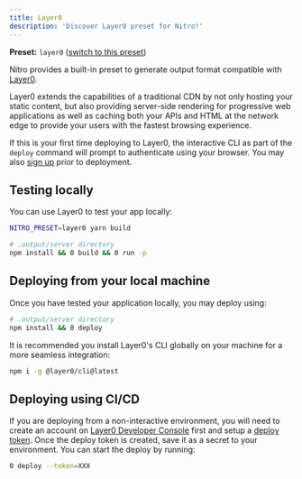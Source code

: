 ```yaml
---
title: Layer0
description: 'Discover Layer0 preset for Nitro!'
---
```


**Preset:** `layer0` ([switch to this preset](/deploy/#changing-the-deployment-preset))

Nitro provides a built-in preset to generate output format compatible with [Layer0](https://www.layer0.co/).

Layer0 extends the capabilities of a traditional CDN by not only hosting your static content, but also providing server-side rendering for progressive web applications as well as caching both your APIs and HTML at the network edge to provide your users with the fastest browsing experience.

If this is your first time deploying to Layer0, the interactive CLI as part of the `deploy` command will prompt to authenticate using your browser. You may also [sign up](https://app.layer0.co/signup) prior to deployment.

## Testing locally

You can use Layer0 to test your app locally:

```bash
NITRO_PRESET=layer0 yarn build

# .output/server directory
npm install && 0 build && 0 run -p
```

## Deploying from your local machine

Once you have tested your application locally, you may deploy using:

```bash
# .output/server directory
npm install && 0 deploy
```

It is recommended you install Layer0's CLI globally on your machine for a more seamless integration:

```bash
npm i -g @layer0/cli@latest
```

## Deploying using CI/CD

If you are deploying from a non-interactive environment, you will need to create an account on [Layer0 Developer Console](https://app.layer0.co) first and setup a [deploy token](https://docs.layer0.co/guides/deploy_apps#section_deploy_from_ci). Once the deploy token is created, save it as a secret to your environment. You can start the deploy by running:

```bash
0 deploy --token=XXX
```
